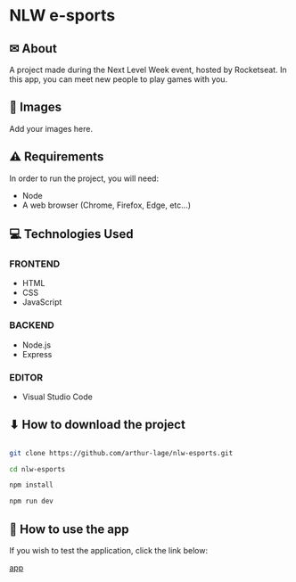 # NLW e-sports

## ✉ About

A project made during the Next Level Week event, hosted by Rocketseat.
In this app, you can meet new people to play games with you.

## 🌆 Images

Add your images here.

## ⚠ Requirements

In order to run the project, you will need:

- Node
- A web browser (Chrome, Firefox, Edge, etc...)

## 💻 Technologies Used

### FRONTEND

- HTML
- CSS
- JavaScript

### BACKEND

- Node.js
- Express

### EDITOR

- Visual Studio Code

## ⬇ How to download the project

```bash

git clone https://github.com/arthur-lage/nlw-esports.git

cd nlw-esports

npm install

npm run dev

```

## 🔗 How to use the app

If you wish to test the application, click the link below:

[app](https://link-to-your-app.com)